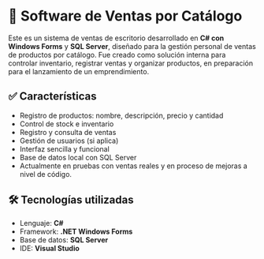 # 🛒 Software de Ventas por Catálogo

Este es un sistema de ventas de escritorio desarrollado en **C# con Windows Forms** y **SQL Server**, diseñado para la gestión personal de ventas de productos por catálogo. Fue creado como solución interna para controlar inventario, registrar ventas y organizar productos, en preparación para el lanzamiento de un emprendimiento.

## ✅ Características

- Registro de productos: nombre, descripción, precio y cantidad  
- Control de stock e inventario  
- Registro y consulta de ventas  
- Gestión de usuarios (si aplica)  
- Interfaz sencilla y funcional  
- Base de datos local con SQL Server  
- Actualmente en pruebas con ventas reales y en proceso de mejoras a nivel de código.

## 🛠️ Tecnologías utilizadas

- Lenguaje: **C#**  
- Framework: **.NET Windows Forms**  
- Base de datos: **SQL Server**  
- IDE: **Visual Studio**

